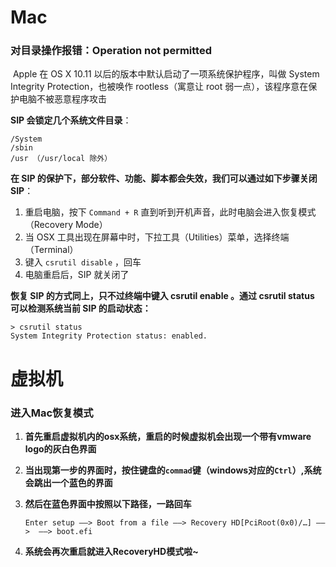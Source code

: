 # Mac

### 对目录操作报错：Operation not permitted

​	Apple 在 OS X 10.11 以后的版本中默认启动了一项系统保护程序，叫做 System Integrity Protection，也被唤作 rootless（寓意让 root 弱一点），该程序意在保护电脑不被恶意程序攻击

**SIP 会锁定几个系统文件目录**：

```
/System
/sbin
/usr （/usr/local 除外）
```

**在 SIP 的保护下，部分软件、功能、脚本都会失效，我们可以通过如下步骤关闭 SIP**：

1. 重启电脑，按下 `Command + R` 直到听到开机声音，此时电脑会进入恢复模式（Recovery Mode）
2. 当 OSX 工具出现在屏幕中时，下拉工具（Utilities）菜单，选择终端（Terminal）
3. 键入 `csrutil disable` ，回车
4. 电脑重启后，SIP 就关闭了

**恢复 SIP 的方式同上，只不过终端中键入 csrutil enable 。通过 csrutil status 可以检测系统当前 SIP 的启动状态：**
```
> csrutil status
System Integrity Protection status: enabled.
```



# 虚拟机

### 进入Mac恢复模式

1. **首先重启虚拟机内的osx系统，重启的时候虚拟机会出现一个带有vmware logo的灰白色界面**

2. **当出现第一步的界面时，按住键盘的`commad`键（windows对应的`Ctrl`）,系统会跳出一个蓝色的界面**

3. **然后在蓝色界面中按照以下路径，一路回车**

   ```
   Enter setup ——> Boot from a file ——> Recovery HD[PciRoot(0x0)/…] ——>  ——> boot.efi
   ```

4. **系统会再次重启就进入RecoveryHD模式啦~**
